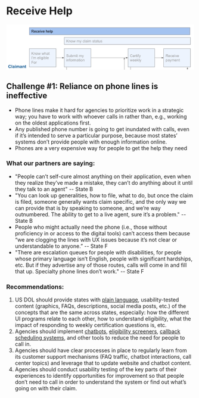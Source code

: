 # Receive Help

![](../../.gitbook/assets/screen-shot-2021-02-28-at-1.58.44-pm.png)

## Challenge \#1: Reliance on phone lines is ineffective

* Phone lines make it hard for agencies to prioritize work in a strategic way; you have to work with whoever calls in rather than, e.g., working on the oldest applications first. 
* Any published phone number is going to get inundated with calls, even if it’s intended to serve a particular purpose, because most states’ systems don’t provide people with enough information online.
* Phones are a very expensive way for people to get the help they need

### What our partners are saying:

* "People can’t self-cure almost anything on their application, even when they realize they’ve made a mistake, they can’t do anything about it until they talk to an agent" -- State B 
* "You can look up generalities, how to file, what to do, but once the claim is filed, someone generally wants claim specific, and the only way we can provide that is by speaking to someone, and we’re way outnumbered. The ability to get to a live agent, sure it’s a problem." -- State B
* People who might actually need the phone \(i.e., those without proficiency in or access to the digital tools\) can’t access them because “we are clogging the lines with UX issues because it’s not clear or understandable to anyone.” -- State F
* "There are escalation queues for people with disabilities, for people whose primary language isn’t English, people with significant hardships, etc. But if they advertise any of those routes, calls will come in and fill that up. Specialty phone lines don’t work." -- State F 

### Recommendations: 

1. US DOL should provide states with [plain language](http://plainlanguage.gov), usability-tested content \(graphics, FAQs, descriptions, social media posts, etc.\) of the concepts that are the same across states, especially: how the different UI programs relate to each other, how to understand eligibility, what the impact of responding to weekly certification questions is, etc. 
2. Agencies should implement [chatbots](https://usdr.gitbook.io/unemployment-insurance-moderinzation/additional-deep-dives/customer-support-mechanisms-for-ui-agencies/customer-support-online-chatting), [eligibility screeners](https://getstarted.nj.gov/labor/), [callback scheduling systems](https://usdr.gitbook.io/unemployment-insurance-moderinzation/additional-deep-dives/customer-support-mechanisms-for-ui-agencies/online-appointment-scheduling), and other tools to reduce the need for people to call in.
3. Agencies should have clear processes in place to regularly learn from its customer support mechanisms \(FAQ traffic, chatbot interactions, call center topics\) and leverage that to update website and chatbot content.
4. Agencies should conduct usability testing of the key parts of their experiences to identify opportunities for improvement so that people don’t need to call in order to understand the system or find out what’s going on with their claim.


